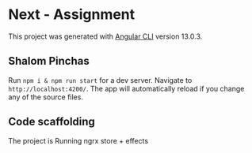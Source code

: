 # Next - Assignment

This project was generated with [Angular CLI](https://github.com/angular/angular-cli) version 13.0.3.

## Shalom Pinchas

Run `npm i & npm run start` for a dev server. Navigate to `http://localhost:4200/`. The app will automatically reload if you change any of the source files.

## Code scaffolding

The project is Running ngrx store + effects